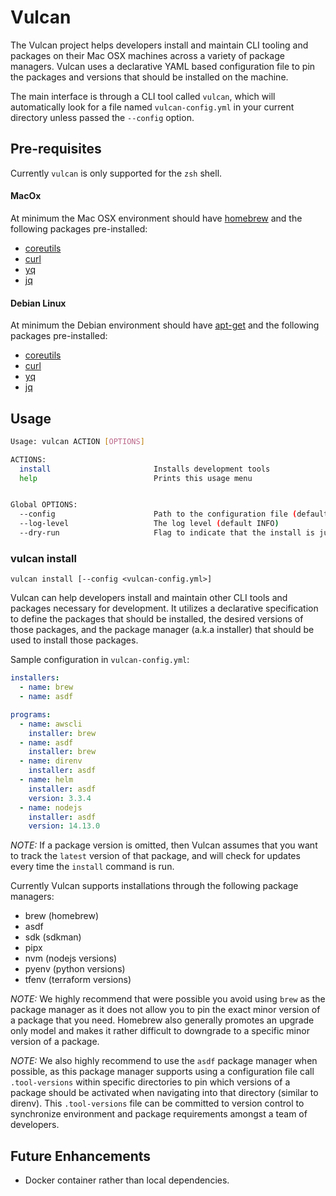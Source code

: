 # Vulcan

The Vulcan project helps developers install and maintain CLI tooling and packages on their Mac OSX machines across a 
variety of package managers. Vulcan uses a declarative YAML based configuration file to pin the packages and versions 
that should be installed on the machine. 
 
The main interface is through a CLI tool called `vulcan`, which will automatically look for a file named 
`vulcan-config.yml` in your current directory unless passed the `--config` option. 

## Pre-requisites

Currently `vulcan` is only supported for the `zsh` shell. 

#### MacOx
At minimum the Mac OSX environment should have [homebrew](https://brew.sh) and the following packages pre-installed: 
* [coreutils](https://formulae.brew.sh/formula/coreutils)
* [curl](https://formulae.brew.sh/formula/curl) 
* [yq](https://github.com/mikefarah/yq)
* [jq](https://formulae.brew.sh/formula/jq) 


#### Debian Linux
At minimum the Debian environment should have [apt-get](https://help.ubuntu.com/community/AptGet/Howto) and the 
following packages pre-installed:
* [coreutils](https://packages.ubuntu.com/focal/coreutils)
* [curl](https://packages.ubuntu.com/focal/curl)
* [yq](https://github.com/mikefarah/yq)
* [jq](https://packages.ubuntu.com/focal/jq) 


## Usage 

```bash
Usage: vulcan ACTION [OPTIONS]

ACTIONS:
  install                       Installs development tools
  help                          Prints this usage menu


Global OPTIONS:
  --config                      Path to the configuration file (default: vulcan-config.yml)
  --log-level                   The log level (default INFO)
  --dry-run                     Flag to indicate that the install is just a dry-run
```


### vulcan install

```
vulcan install [--config <vulcan-config.yml>]
```

Vulcan can help developers install and maintain other CLI tools and packages necessary for development. It utilizes a 
declarative specification to define the packages that should be installed, the desired versions of those packages, 
and the package manager (a.k.a installer) that should be used to install those packages.

Sample configuration in `vulcan-config.yml`:

```yaml
installers:
  - name: brew
  - name: asdf

programs:
  - name: awscli
    installer: brew
  - name: asdf
    installer: brew
  - name: direnv
    installer: asdf
  - name: helm
    installer: asdf
    version: 3.3.4
  - name: nodejs
    installer: asdf
    version: 14.13.0
```

*NOTE:* If a package version is omitted, then Vulcan assumes that you want to track the `latest` version of that package, 
and will check for updates every time the `install` command is run. 


Currently Vulcan supports installations through the following package managers: 
* brew (homebrew)
* asdf
* sdk (sdkman)
* pipx
* nvm (nodejs versions)
* pyenv (python versions)
* tfenv (terraform versions)

*NOTE:* We highly recommend that were possible you avoid using `brew` as the package manager as it does not allow you
to pin the exact minor version of a package that you need. Homebrew also generally promotes an upgrade only model and 
makes it rather difficult to downgrade to a specific minor version of a package. 

*NOTE:* We also highly recommend to use the `asdf` package manager when possible, as this package manager supports using 
a configuration file call `.tool-versions` within specific directories to pin which versions of a package should be 
activated when navigating into that directory (similar to direnv). This `.tool-versions` file can be committed to 
version control to synchronize environment and package requirements amongst a team of developers. 


## Future Enhancements

* Docker container rather than local dependencies.  

